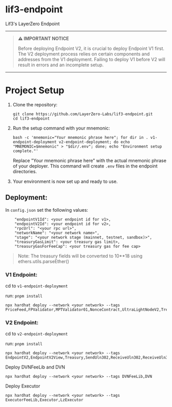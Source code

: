 # lif3-endpoint
Lif3's LayerZero Endpoint

---

> **⚠️ IMPORTANT NOTICE**
> 
> Before deploying Endpoint V2, it is crucial to deploy Endpoint V1 first. The V2 deployment process relies on certain components and addresses from the V1 deployment. Failing to deploy V1 before V2 will result in errors and an incomplete setup.

---

# Project Setup

1. Clone the repository:
   ```
   git clone https://github.com/LayerZero-Labs/lif3-endpoint.git
   cd lif3-endpoint
   ```

2. Run the setup command with your mnemonic:
   ```
   bash -c 'mnemonic="Your mnemonic phrase here"; for dir in . v1-endpoint-deployment v2-endpoint-deployment; do echo "MNEMONIC=$mnemonic" > "$dir/.env"; done; echo "Environment setup complete."'
   ```

   Replace "Your mnemonic phrase here" with the actual mnemonic phrase of your deployer. This command will create `.env` files in the endpoint directories.

3. Your environment is now set up and ready to use.

## Deployment:

In `config.json` set the following values:
```
    "endpointV1Id": <your endpoint id for v1>,
    "endpointV2Id": <your endpoint id for v2>,
    "rpcUrl": "<your rpc url>",
    "networkName": "<your network name>",
    "stage": "<your network stage (mainnet, testnet, sandbox)>",
    "treasuryGasLimit": <your treasury gas limit>,
    "treasuryGasForFeeCap": <your treasury gas for fee cap>
```
> Note: The treasury fields will be converted to 10**18 using ethers.utils.parseEther()

### V1 Endpoint:
cd to `v1-endpoint-deployment`

run:
`pnpm install`

```
npx hardhat deploy --network <your network> --tags PriceFeed,FPValidator,MPTValidator01,NonceContract,UltraLightNodeV2,TreasuryV2,RelayerV2
```

### V2 Endpoint:
cd to `v2-endpoint-deployment`

run:
`pnpm install`

```
npx hardhat deploy --network <your network> --tags EndpointV2,EndpointV2View,Treasury,SendUln302,ReceiveUln302,ReceiveUln302View,TreasuryFeeHandler,SendUln301,ReceiveUln301,ReceiveUln301View,PriceFeed
```
Deploy DVNFeeLib and DVN
```
npx hardhat deploy --network <your network> --tags DVNFeeLib,DVN
```
Deploy Executor
```
npx hardhat deploy --network <your network> --tags ExecutorFeeLib,Executor,LzExecutor
```
